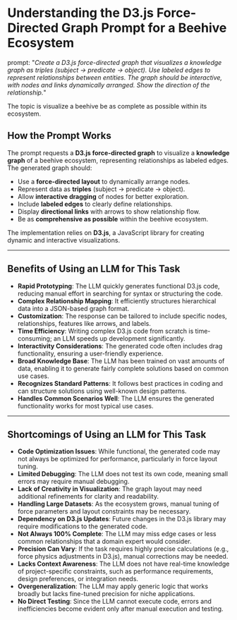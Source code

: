 # Understanding the D3.js Force-Directed Graph Prompt for a Beehive Ecosystem

prompt: "_Create a D3.js force-directed graph that visualizes a knowledge graph as triples (subject → predicate → object). Use labeled edges to represent relationships between entities. The graph should be interactive, with nodes and links dynamically arranged. Show the direction of the relationship._"

The topic is visualize a beehive be as complete as possible within its ecosystem.

## **How the Prompt Works**

The prompt requests a **D3.js force-directed graph** to visualize a **knowledge graph** of a beehive ecosystem, representing relationships as labeled edges. The generated graph should:

- Use a **force-directed layout** to dynamically arrange nodes.
- Represent data as **triples** (subject → predicate → object).
- Allow **interactive dragging** of nodes for better exploration.
- Include **labeled edges** to clearly define relationships.
- Display **directional links** with arrows to show relationship flow.
- Be as **comprehensive as possible** within the beehive ecosystem.

The implementation relies on **D3.js**, a JavaScript library for creating dynamic and interactive visualizations.

---

## **Benefits of Using an LLM for This Task**

- **Rapid Prototyping**: The LLM quickly generates functional D3.js code, reducing manual effort in searching for syntax or structuring the code.
- **Complex Relationship Mapping**: It efficiently structures hierarchical data into a JSON-based graph format.
- **Customization**: The response can be tailored to include specific nodes, relationships, features like arrows, and labels.
- **Time Efficiency**: Writing complex D3.js code from scratch is time-consuming; an LLM speeds up development significantly.
- **Interactivity Considerations**: The generated code often includes drag functionality, ensuring a user-friendly experience.
- **Broad Knowledge Base**: The LLM has been trained on vast amounts of data, enabling it to generate fairly complete solutions based on common use cases.
- **Recognizes Standard Patterns**: It follows best practices in coding and can structure solutions using well-known design patterns.
- **Handles Common Scenarios Well**: The LLM ensures the generated functionality works for most typical use cases.

---

## **Shortcomings of Using an LLM for This Task**

- **Code Optimization Issues**: While functional, the generated code may not always be optimized for performance, particularly in force layout tuning.
- **Limited Debugging**: The LLM does not test its own code, meaning small errors may require manual debugging.
- **Lack of Creativity in Visualization**: The graph layout may need additional refinements for clarity and readability.
- **Handling Large Datasets**: As the ecosystem grows, manual tuning of force parameters and layout constraints may be necessary.
- **Dependency on D3.js Updates**: Future changes in the D3.js library may require modifications to the generated code.
- **Not Always 100% Complete**: The LLM may miss edge cases or less common relationships that a domain expert would consider.
- **Precision Can Vary**: If the task requires highly precise calculations (e.g., force physics adjustments in D3.js), manual corrections may be needed.
- **Lacks Context Awareness**: The LLM does not have real-time knowledge of project-specific constraints, such as performance requirements, design preferences, or integration needs.
- **Overgeneralization**: The LLM may apply generic logic that works broadly but lacks fine-tuned precision for niche applications.
- **No Direct Testing**: Since the LLM cannot execute code, errors and inefficiencies become evident only after manual execution and testing.

